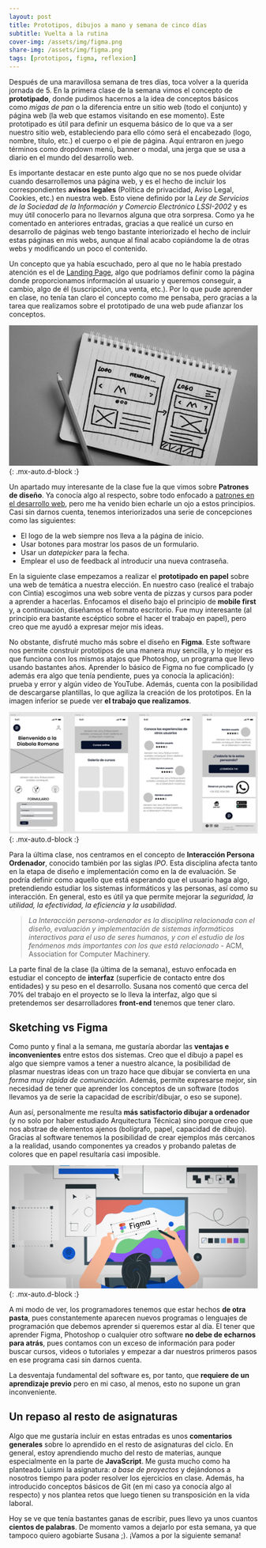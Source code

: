 ```yaml
---
layout: post
title: Prototipos, dibujos a mano y semana de cinco días
subtitle: Vuelta a la rutina
cover-img: /assets/img/figma.png
share-img: /assets/img/figma.png
tags: [prototipos, figma, reflexion]
---
```


Después de una maravillosa semana de tres días, toca volver a la querida jornada de 5. En la primera clase de la semana vimos el concepto de **prototipado**, donde pudimos hacernos a la idea de conceptos básicos como *migas de pan* o la diferencia entre un sitio web (todo el conjunto) y página web (la web que estamos visitando en ese momento). Este prototipado es útil para definir un esquema básico de lo que va a ser nuestro sitio web, estableciendo para ello cómo será el encabezado (logo, nombre, título, etc.) el cuerpo o el pie de página. Aquí entraron en juego términos como dropdown menú, banner o modal, una jerga que se usa a diario en el mundo del desarrollo web.

Es importante destacar en este punto algo que no se nos puede olvidar cuando desarrollemos una página web, y es el hecho de incluir los correspondientes **avisos legales** (Política de privacidad, Aviso Legal, Cookies, etc.) en nuestra web. Esto viene definido por la *Ley de Servicios de la Sociedad de la Información y Comercio Electrónico LSSI-2002* y es muy útil conocerlo para no llevarnos alguna que otra sorpresa. Como ya he comentado en anteriores entradas, gracias a que realicé un curso en desarrollo de páginas web tengo bastante interiorizado el hecho de incluir estas páginas en mis webs, aunque al final acabo copiándome la de otras webs y modificando un poco el contenido.

Un concepto que ya había escuchado, pero al que no le había prestado atención es el de [Landing Page](https://www.mdmarketingdigital.com/blog/que-es-una-landing-page-y-para-que-sirve/), algo que podríamos definir como la página donde proporcionamos información al usuario y queremos conseguir, a cambio, algo de él (suscripción, una venta, etc.). Por lo que pude aprender en clase, no tenía tan claro el concepto como me pensaba, pero gracias a la tarea que realizamos sobre el prototipado de una web pude afianzar los conceptos.

![Ejemplo de prototipado web](/assets/img/sketch.jpg){: .mx-auto.d-block :}

Un apartado muy interesante de la clase fue la que vimos sobre **Patrones de diseño**. Ya conocía algo al respecto, sobre todo enfocado a [patrones en el desarrollo web](https://es.wikipedia.org/wiki/Patr%C3%B3n_de_dise%C3%B1o), pero me ha venido bien echarle un ojo a estos principios. Casi sin darnos cuenta, tenemos interiorizados una serie de concepciones como las siguientes:

- El logo de la web siempre nos lleva a la página de inicio.
- Usar botones para mostrar los pasos de un formulario.
- Usar un *datepicker* para la fecha.
- Emplear el uso de feedback al introducir una nueva contraseña.

En la siguiente clase empezamos a realizar el **prototipado en papel** sobre una web de temática a nuestra elección. En nuestro caso (realicé el trabajo con Cintia) escogimos una web sobre venta de pizzas y cursos para poder a aprender a hacerlas. Enfocamos el diseño bajo el principio de **mobile first** y, a continuación, diseñamos el formato escritorio. Fue muy interesante (al principio era bastante escéptico sobre el hacer el trabajo en papel), pero creo que me ayudó a expresar mejor mis ideas.

No obstante, disfruté mucho más sobre el diseño en **Figma**. Este software nos permite construir prototipos de una manera muy sencilla, y lo mejor es que funciona con los mismos atajos que Photoshop, un programa que llevo usando bastantes años. Aprender lo básico de Figma no fue complicado (y además era algo que tenía pendiente, pues ya conocía la aplicación): prueba y error y algún video de YouTube. Además, cuenta con la posibilidad de descargarse plantillas, lo que agiliza la creación de los prototipos. En la imagen inferior se puede ver **el trabajo que realizamos**.

![Prototipo en Figma](/assets/img/diabola.JPG){: .mx-auto.d-block :}

Para la última clase, nos centramos en el concepto de **Interacción Persona Ordenador**, conocido también por las siglas *IPO*. Esta disciplina afecta tanto en la etapa de diseño e implementación como en la de evaluación. Se podría definir como aquello que está esperando que el usuario haga algo, pretendiendo estudiar los sistemas informáticos y las personas, así como su interacción. En general, esto es útil ya que permite mejorar la *seguridad, la utilidad, la efectividad, la eficiencia y la usabilidad*.

> *La Interacción persona-ordenador es la disciplina relacionada con el diseño, evaluación y implementación de sistemas informáticos interactivos para el uso de seres humanos, y con el estudio de los fenómenos más importantes con los que está relacionado* - ACM, Association for Computer Machinery.

La parte final de la clase (la última de la semana), estuvo enfocada en estudiar el concepto de **interfaz** (superficie de contacto entre dos entidades) y su peso en el desarrollo. Susana nos comentó que cerca del 70% del trabajo en el proyecto se lo lleva la interfaz, algo que si pretendemos ser desarrolladores **front-end** tenemos que tener claro.

## Sketching  vs Figma

Como punto y final a la semana, me gustaría abordar las **ventajas e inconvenientes** entre estos dos sistemas. Creo que el dibujo a papel es algo que siempre vamos a tener a nuestro alcance, la posibilidad de plasmar nuestras ideas con un trazo hace que dibujar se convierta en una *forma muy rápida de comunicación*. Además, permite expresarse mejor, sin necesidad de tener que aprender los conceptos de un software (todos llevamos ya de serie la capacidad de escribir/dibujar, o eso se supone).

Aun así, personalmente me resulta **más satisfactorio dibujar a ordenador** (y no solo por haber estudiado Arquitectura Técnica) sino porque creo que nos abstrae de elementos ajenos (bolígrafo, papel, capacidad de dibujo). Gracias al software tenemos la posibilidad de crear ejemplos más cercanos a la realidad, usando componentes ya creados y probando paletas de colores que en papel resultaría casi imposible.

![Ventajas de usar Figma](/assets/img/advan.jpg){: .mx-auto.d-block :}

A mi modo de ver, los programadores tenemos que estar hechos **de otra pasta**, pues constantemente aparecen nuevos programas o lenguajes de programación que debemos aprender si queremos estar al día. El tener que aprender Figma, Photoshop o cualquier otro software **no debe de echarnos para atrás**, pues contamos con un exceso de información para poder buscar cursos, videos o tutoriales y empezar a dar nuestros primeros pasos en ese programa casi sin darnos cuenta.

La desventaja fundamental del software es, por tanto, que **requiere de un aprendizaje previo** pero en mi caso, al menos, esto no supone un gran inconveniente.

## Un repaso al resto de asignaturas

Algo que me gustaría incluir en estas entradas es unos **comentarios generales** sobre lo aprendido en el resto de asignaturas del ciclo. En general, estoy aprendiendo mucho del resto de materias, aunque especialmente en la parte de **JavaScript**. Me gusta mucho como ha planteado Luismi la asignatura: *a base de proyectos* y dejándonos a nosotros tiempo para poder resolver los ejercicios en clase. Además, ha introducido conceptos básicos de Git (en mi caso ya conocía algo al respecto) y nos plantea retos que luego tienen su transposición en la vida laboral.

Hoy se ve que tenía bastantes ganas de escribir, pues llevo ya unos cuantos **cientos de palabras**. De momento vamos a dejarlo por esta semana, ya que tampoco quiero agobiarte Susana ;). ¡Vamos a por la siguiente semana!
